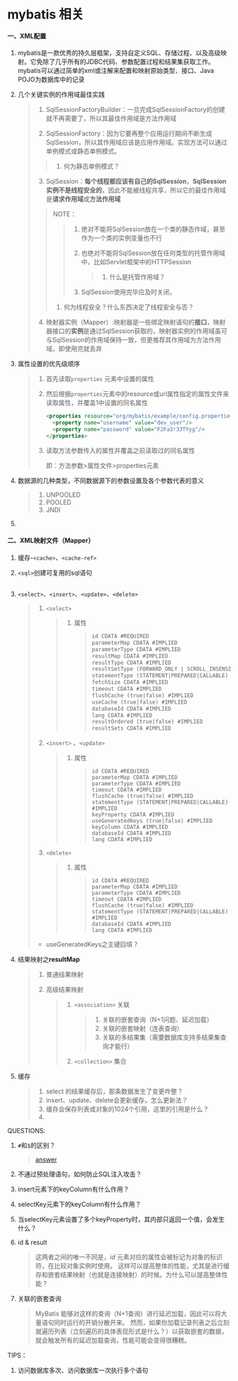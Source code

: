 # mybatis 相关

#### 一、XML配置

1. mybatis是一款优秀的持久层框架，支持自定义SQL、存储过程、以及高级映射。它免除了几乎所有的JDBC代码、参数配置过程和结果集获取工作。mybatis可以通过简单的xml或注解来配置和映射原始类型、接口、Java POJO为数据库中的记录

2. 几个关键实例的作用域最佳实践

   > 1. SqlSessionFactoryBuilder：一旦完成SqlSessionFactory的创建就不再需要了，所以其最佳作用域是方法作用域
   >
   > 2. SqlSessionFactory：因为它要再整个应用运行期间不断生成SqlSession，所以其作用域应该是应用作用域。实现方法可以通过单例模式或静态单例模式。
   >
   >   > 1. 何为静态单例模式？
   >
   > 3. SqlSession：**每个线程都应该有自己的SqlSession**，**SqlSession实例不是线程安全的**，因此不能被线程共享，所以它的最佳作用域是**请求作用域**或**方法作用域**
   >
   >   > NOTE：
   >   >
   >   > > 1. 绝对不能将SqlSession放在一个类的静态作域，甚至作为一个类的实例变量也不行
   >   > >
   >   > > 2. 也绝对不能将SqlSession放在任何类型的托管作用域中，比如Servlet框架中的HTTPSession
   >   > >
   >   > >    > 1. 什么是托管作用域？
   >   > >
   >   > > 3. SqlSession使用完毕应及时关闭，
   >   >
   >   > 1. 何为线程安全？什么东西决定了线程安全与否？
   > 
   > 4. 映射器实例（Mapper）:映射器是一些绑定映射语句的**接口**，映射器接口的**实例**是通过SqlSession获取的，映射器实例的作用域虽可与SqlSession的作用域保持一致，但更推荐其作用域为方法作用域，即使用完就丢弃

3. 属性设置的优先级顺序

   > 1. 首先读取`properties` 元素中设置的属性
   >
   > 2. 然后根据`properties`元素中的resource或url属性指定的属性文件来读取属性，并覆盖1中设置的同名属性
   >
   >    ```xml
   >    <properties resource="org/mybatis/example/config.properties">
   >      <property name="username" value="dev_user"/>
   >      <property name="password" value="F2Fa3!33TYyg"/>
   >    </properties>
   >    ```
   >
   > 3. 读取方法参数传入的属性并覆盖之前读取过的同名属性
   >
   >    即：方法参数>属性文件>properties元素

4. 数据源的几种类型，不同数据源下的参数设置及各个参数代表的意义

   > 1. UNPOOLED
   > 2. POOLED
   > 3. JNDI

5. 

#### 二、XML映射文件（Mapper）

1. 缓存-`<cache>`、`<cache-ref>`

2. `<sql>`创建可复用的sql语句

   ```xml
   
   ```

3. `<select>`、`<insert>`、`<update>`、`<delete>`

   > 1. `<select>`
   >
   >    > 1. 属性
   >    >
   >    >    > ```xml
   >    >    > id CDATA #REQUIRED
   >    >    > parameterMap CDATA #IMPLIED
   >    >    > parameterType CDATA #IMPLIED
   >    >    > resultMap CDATA #IMPLIED
   >    >    > resultType CDATA #IMPLIED
   >    >    > resultSetType (FORWARD_ONLY | SCROLL_INSENSITIVE | SCROLL_SENSITIVE | DEFAULT) #IMPLIED
   >    >    > statementType (STATEMENT|PREPARED|CALLABLE) #IMPLIED
   >    >    > fetchSize CDATA #IMPLIED
   >    >    > timeout CDATA #IMPLIED
   >    >    > flushCache (true|false) #IMPLIED
   >    >    > useCache (true|false) #IMPLIED
   >    >    > databaseId CDATA #IMPLIED
   >    >    > lang CDATA #IMPLIED
   >    >    > resultOrdered (true|false) #IMPLIED
   >    >    > resultSets CDATA #IMPLIED 
   >    >    > ```
   >    
   > 2. `<insert>` 、`<update>`
   >
   >    > 1. 属性
   >    >
   >    >    > ```
   >    >    > id CDATA #REQUIRED
   >    >    > parameterMap CDATA #IMPLIED
   >    >    > parameterType CDATA #IMPLIED
   >    >    > timeout CDATA #IMPLIED
   >    >    > flushCache (true|false) #IMPLIED
   >    >    > statementType (STATEMENT|PREPARED|CALLABLE) #IMPLIED
   >    >    > keyProperty CDATA #IMPLIED
   >    >    > useGeneratedKeys (true|false) #IMPLIED
   >    >    > keyColumn CDATA #IMPLIED
   >    >    > databaseId CDATA #IMPLIED
   >    >    > lang CDATA #IMPLIED
   >    >    > ```
   >
   > 3. `<delete>`
   >
   >    > 1. 属性
   >    >
   >    >    > ```
   >    >    > id CDATA #REQUIRED
   >    >    > parameterMap CDATA #IMPLIED
   >    >    > parameterType CDATA #IMPLIED
   >    >    > timeout CDATA #IMPLIED
   >    >    > flushCache (true|false) #IMPLIED
   >    >    > statementType (STATEMENT|PREPARED|CALLABLE) #IMPLIED
   >    >    > databaseId CDATA #IMPLIED
   >    >    > lang CDATA #IMPLIED
   >    >    > ```
   >
   > * useGeneratedKeys之主键回填？
   
4. 结果映射之**resultMap**

   > 1. 普通结果映射
   >
   > 2. 高级结果映射
   >
   >    > 1. `<association>` 关联
   >    >
   >    >    > 1. 关联的嵌套查询（N+1问题、延迟加载）
   >    >    > 2. 关联的嵌套映射（连表查询）
   >    >    > 3. 关联的多结果集（需要数据库支持多结果集查询才能行）
   >    >
   >    > 2. `<collection>`  集合

5. 缓存

   > 1. select 的结果缓存后，那条数据发生了变更咋整？
   > 2. insert、update、delete会更新缓存，怎么更新法？
   > 3. 缓存会保存列表或对象的1024个引用，这里的引用是什么？
   > 4. 






QUESTIONS:

1. `#`和`$`的区别？

   > [answer](https://www.cnblogs.com/yslf/p/10731951.html)

2. 不通过预处理语句，如何防止SQL注入攻击？

3. insert元素下的keyColumn有什么作用？

4. selectKey元素下的keyColumn有什么作用？

5. 当selectKey元素设置了多个keyProperty时，其内部只返回一个值，会发生什么？

6. id & result

   > 这两者之间的唯一不同是，*id* 元素对应的属性会被标记为对象的标识符，在比较对象实例时使用。 这样可以提高整体的性能，尤其是进行缓存和嵌套结果映射（也就是连接映射）的时候。为什么可以提高整体性能？

7. 关联的嵌套查询

   > MyBatis 能够对这样的查询（N+1查询）进行延迟加载，因此可以将大量语句同时运行的开销分散开来。 然而，如果你加载记录列表之后立刻就遍历列表（立刻遍历的具体表现形式是什么？）以获取嵌套的数据，就会触发所有的延迟加载查询，性能可能会变得很糟糕。

TIPS：

1. 访问数据库多次、访问数据库一次执行多个语句